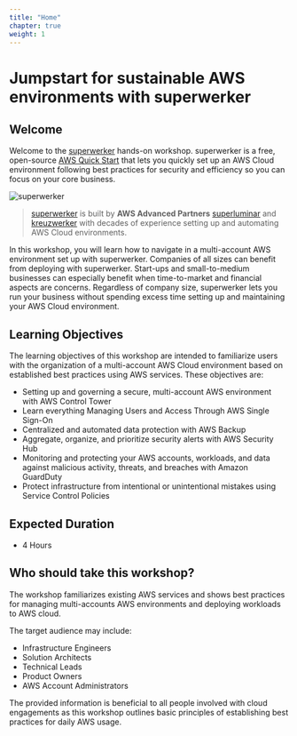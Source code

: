 ```yaml
---
title: "Home"
chapter: true
weight: 1
---
```


# Jumpstart for sustainable AWS environments with superwerker

## Welcome

Welcome to the [superwerker] hands-on workshop. superwerker is a free, open-source [AWS Quick Start] that lets you quickly set up an AWS Cloud environment following best practices for security and efficiency so you can focus on your core business.

![superwerker](/images/splash.jpg)

> [superwerker] is built by **AWS Advanced Partners** [superluminar] and [kreuzwerker] with decades of experience setting up and automating AWS Cloud environments.

In this workshop, you will learn how to navigate in a multi-account AWS environment set up with superwerker. Companies of all sizes can benefit from deploying with superwerker. Start-ups and small-to-medium businesses can especially benefit when time-to-market and financial aspects are concerns. Regardless of company size, superwerker lets you run your business without spending excess time setting up and maintaining your AWS Cloud environment.

## Learning Objectives

The learning objectives of this workshop are intended to familiarize users with the organization of a multi-account AWS Cloud environment based on established best practices using AWS services. These objectives are:

- Setting up and governing a secure, multi-account AWS environment with AWS Control Tower
- Learn everything Managing Users and Access Through AWS Single Sign-On
- Centralized and automated data protection with AWS Backup
- Aggregate, organize, and prioritize security alerts with AWS Security Hub
- Monitoring and protecting your AWS accounts, workloads, and data against malicious activity, threats, and breaches with Amazon GuardDuty
- Protect infrastructure from intentional or unintentional mistakes using Service Control Policies

## Expected Duration

- 4 Hours

## Who should take this workshop?

The workshop familiarizes existing AWS services and shows best practices for managing multi-accounts AWS environments and deploying workloads to AWS cloud.

The target audience may include:

- Infrastructure Engineers
- Solution Architects
- Technical Leads
- Product Owners
- AWS Account Administrators

The provided information is beneficial to all people involved with cloud engagements as this workshop outlines basic principles of establishing best practices for daily AWS usage.

[superwerker]: https://github.com/superwerker/superwerker
[aws quick start]: https://aws.amazon.com/quickstart/architecture/superwerker/
[superluminar]: https://superluminar.io
[kreuzwerker]: https://kreuzwerker.de
